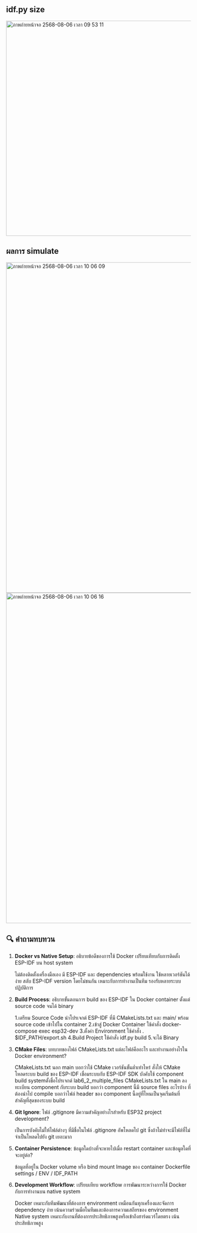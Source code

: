 ## idf.py size
<img width="1006" height="586" alt="ภาพถ่ายหน้าจอ 2568-08-06 เวลา 09 53 11" src="https://github.com/user-attachments/assets/375d683d-277c-453a-bac1-0465fccef3a4" />

## ผลการ simulate
<img width="1440" height="900" alt="ภาพถ่ายหน้าจอ 2568-08-06 เวลา 10 06 09" src="https://github.com/user-attachments/assets/ee564bf1-a76b-4d7e-85a2-fa3f4cfae9d1" />
<img width="1440" height="900" alt="ภาพถ่ายหน้าจอ 2568-08-06 เวลา 10 06 16" src="https://github.com/user-attachments/assets/9c06e06c-0507-4e13-8775-b2901058369d" />

## 🔍 คำถามทบทวน

1. **Docker vs Native Setup**: อธิบายข้อดีของการใช้ Docker เปรียบเทียบกับการติดตั้ง ESP-IDF บน host system
   
   ไม่ต้องติดตั้งเครื่องมือเอง มี ESP-IDF และ dependencies พร้อมใช้งาน ใช้หลายเวอร์ชันได้ง่าย สลับ ESP-IDF version โดยไม่ชนกัน เหมาะกับการทำงานเป็นทีม รองรับหลายระบบปฏิบัติการ
   
2. **Build Process**: อธิบายขั้นตอนการ build ของ ESP-IDF ใน Docker container ตั้งแต่ source code จนได้ binary

   1.เตรียม Source Code 
      นำโปรเจกต์ ESP-IDF ที่มี CMakeLists.txt และ main/ พร้อม source code เข้าไปใน container
   2.เข้าสู่ Docker Container ใช้คำสั่ง docker-compose exec esp32-dev
   3.ตั้งค่า Environment ใช้คำสั่ง . $IDF_PATH/export.sh
   4.Build Project ใช้คำสั่ง idf.py build
   5.จะได้ Binary 
   
3. **CMake Files**: บทบาทของไฟล์ CMakeLists.txt แต่ละไฟล์คืออะไร และทำงานอย่างไรใน Docker environment?
   
   CMakeLists.txt นอก main บอกว่าใช้ CMake เวอร์ชันขั้นต่ำเท่าไหร่ สั่งให้ CMake โหลดระบบ build ของ ESP-IDF เชื่อมระบบกับ ESP-IDF SDK บังคับใช้ component build systemตั้งชื่อโปรเจกต์ lab6_2_multiple_files
   CMakeLists.txt ใน main  ลงทะเบียน component กับระบบ build บอกว่า component นี้มี source files  อะไรบ้าง ที่ต้องนำไป compile บอกว่าไฟล์ header ของ component นี้อยู่ที่ไหนเป็นจุดเริ่มต้นที่สำคัญที่สุดของระบบ build

4. **Git Ignore**: ไฟล์ .gitignore มีความสำคัญอย่างไรสำหรับ ESP32 project development?

   เป็นการบังคับไม่ให้ไฟล์ต่างๆ ที่มีชื่อในไฟล์ .gitignore อัพโหลดไป git ซึ่งถ้าไม่ทำจะมีไฟล์ที่ไม่จำเป็นโหลดไปยัง git เยอะมาก 

5. **Container Persistence**: ข้อมูลใดบ้างที่จะหายไปเมื่อ restart container และข้อมูลใดที่จะอยู่ต่อ?

    ข้อมูลที่อยู่ใน Docker volume หรือ bind mount  Image ของ container Dockerfile settings / ENV / IDF_PATH

6. **Development Workflow**: เปรียบเทียบ workflow การพัฒนาระหว่างการใช้ Docker กับการทำงานบน native system

   Docker เหมาะกับทีมพัฒนาที่ต้องการ environment เหมือนกันทุกเครื่องและจัดการ dependency ง่าย เน้นความร่วมมือในทีมและต้องการความเสถียรของ environment 
   Native system เหมาะกับงานที่ต้องการประสิทธิภาพสูงหรือเข้าถึงฮาร์ดแวร์โดยตรง เน้นประสิทธิภาพสูง
